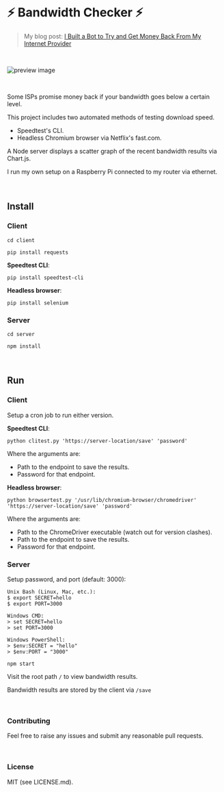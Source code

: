 # ⚡ Bandwidth Checker ⚡

> My blog post: [I Built a Bot to Try and Get Money Back From My Internet Provider](https://healeycodes.com/webdev/javascript/python/opensource/2019/08/22/bot-vs-isp.html)

<br>

![preview image](https://github.com/healeycodes/bandwidth-checker/raw/master/graphexample.png "Image of scatter graph bandwidth results")

&nbsp;

Some ISPs promise money back if your bandwidth goes below a certain level.

This project includes two automated methods of testing download speed.
  - Speedtest's CLI.
  - Headless Chromium browser via Netflix's fast.com.

A Node server displays a scatter graph of the recent bandwidth results via Chart.js.

I run my own setup on a Raspberry Pi connected to my router via ethernet.

&nbsp;

## Install

### Client

`cd client`

`pip install requests`

**Speedtest CLI**:

`pip install speedtest-cli`

**Headless browser**:

`pip install selenium`

### Server

`cd server`

`npm install`

&nbsp;

## Run

### Client

Setup a cron job to run either version.

**Speedtest CLI**:

`python clitest.py 'https://server-location/save' 'password'`

Where the arguments are:
- Path to the endpoint to save the results.
- Password for that endpoint.

**Headless browser**:

`python browsertest.py '/usr/lib/chromium-browser/chromedriver' 'https://server-location/save' 'password'`

Where the arguments are:
- Path to the ChromeDriver executable (watch out for version clashes).
- Path to the endpoint to save the results.
- Password for that endpoint.

### Server

Setup password, and port (default: 3000):
```
Unix Bash (Linux, Mac, etc.):
$ export SECRET=hello
$ export PORT=3000

Windows CMD:
> set SECRET=hello
> set PORT=3000

Windows PowerShell:
> $env:SECRET = "hello"
> $env:PORT = "3000"
```

`npm start`

Visit the root path `/` to view bandwidth results.

Bandwidth results are stored by the client via `/save`

&nbsp;

### Contributing

Feel free to raise any issues and submit any reasonable pull requests.

&nbsp;

### License

MIT (see LICENSE.md).
